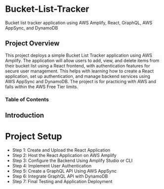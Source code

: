 # Bucket-List-Tracker
Bucket list tracker application using AWS Amplify, React, GraphQL, AWS AppSync, and DynamoDB

## Project Overview

This project deploys a simple Bucket List Tracker application using AWS Amplify. The application will allow users to add, view, and delete items from their bucket list using a React frontend, with authentication features for secure user management. This helps with learning how to create a React application, set up authentication, and manage backend services using AWS AppSync and DynamoDB. The project is for practicing with AWS and falls within the AWS Free Tier limits.

### Table of Contents
## Introduction

# Project Setup
- Step 1: Create and Upload the React Application
- Step 2: Host the React Application on AWS Amplify
- Step 3: Configure the Backend Using Amplify Studio or CLI
- Step 4: Implement User Authentication
- Step 5: Create a GraphQL API Using AWS AppSync
- Step 6: Integrate GraphQL API with DynamoDB
- Step 7: Final Testing and Application Deployment

